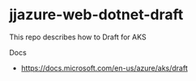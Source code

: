 # jjazure-web-dotnet-draft

This repo describes how to Draft for AKS

Docs
- https://docs.microsoft.com/en-us/azure/aks/draft

